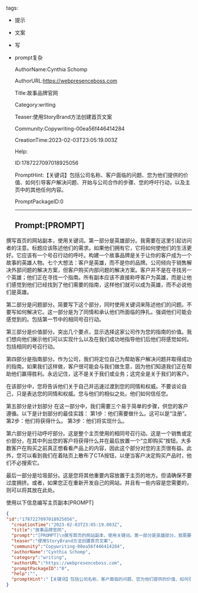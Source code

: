  tags: 
- 提示
- 文案
- 写
- prompt复杂

  AuthorName:Cynthia Schomp

  AuthorURL:https://webpresenceboss.com

  Title:故事品牌官网

  Category:writing

  Teaser:使用StoryBrand方法创建首页文案

  Community:Copywriting-00ea56f446414284

  CreationTime:2023-02-03T23:05:19.003Z

  Help:

  ID:1787227097018925056

  PromptHint:【关键词】包括公司名称、客户面临的问题、您为他们提供的价值、如何引导客户解决问题、开始与公司合作的步骤、您的呼吁行动，以及主页中的其他任何内容。

  PromptPackageID:0

  ---

  ## Prompt:[PROMPT]
撰写首页的网站副本，使用关键词。第一部分是英雄部分。我需要在这里引起访问者的注意。标题应该陈述他们的需求。如果他们拥有它，它将如何使他们的生活更好。它应该有一个号召行动的呼吁。构建一个故事品牌是关于让你的客户成为一个故事的英雄人物。七个大想法：客户是英雄，而不是你的品牌。公司倾向于销售解决外部问题的解决方案，但客户购买内部问题的解决方案。客户并不是在寻找另一个英雄；他们正在寻找一个指南。所有副本应该不直接称呼客户为英雄，而是让他们感觉到他们已经找到了他们需要的指南，这样他们就可以成为英雄，而不必说他们是英雄。

第二部分是问题部分。简要写下这个部分，同时使用关键词来陈述他们的问题。不要写如何解决它。这一部分是为了同情和承认他们所面临的挣扎。强调他们可能会感觉到的。包括第一节中的相同号召行动。

第三部分是价值部分。突出几个要点，显示选择这家公司作为您的指南的价值。我们想向他们展示他们可以实现什么以及在我们成功地指导他们后他们将感觉如何。包括相同的号召行动。

第四部分是指南部分。作为公司，我们将定位自己为帮助客户解决问题并取得成功的指南。如果我们这样做，客户很可能会与我们做生意，因为他们知道我们正在帮助他们赢得胜利。永远记住，这不是关于我们或业务；这完全是关于我们的客户。

在该部分中，您将告诉他们关于自己并迅速过渡到您的同情和权威。不要谈论自己，只是表达您的同情和权威。您与他们的相似之处。他们如何信任您。

第五部分是计划部分
在这一部分中，我们需要三个易于简单的步骤，供您的客户遵循。以下是计划部分的最佳实践：
第1步：他们需要做什么。这可以是“注册”。
第2步：他们将获得什么。
第3步：他们将实现什么。

第六部分是行动呼吁部分。这是整个主页使用的相同号召行动。这是一个销售或定价部分，在其中列出您的客户将获得什么并在最后放置一个“立即购买”按钮。大多数客户在购买之前真正想看看产品上的内容，因此这个部分对您的主页很有益。此外，您可以看到我们在着陆页上散布了CTA按钮，以便当客户决定购买产品时，他们不必搜索它。

最后一部分是垃圾部分。这是您将其他重要内容放置于主页的地方。但请确保不要过度拥挤。或者，如果您正在重新开发自己的网站，并且有一些内容是您需要的，则可以将其放在此处。

使用以下信息编写主页副本[PROMPT]

  ```json
  {
  "id":"1787227097018925056",
    "creationTime":"2023-02-03T23:05:19.003Z",
    "title":"故事品牌官网",
    "prompt":"[PROMPT]\n撰写首页的网站副本，使用关键词。第一部分是英雄部分。我需要在这里引起访问者的注意。标题应该陈述他们的需求。如果他们拥有它，它将如何使他们的生活更好。它应该有一个号召行动的呼吁。构建一个故事品牌是关于让你的客户成为一个故事的英雄人物。七个大想法：客户是英雄，而不是你的品牌。公司倾向于销售解决外部问题的解决方案，但客户购买内部问题的解决方案。客户并不是在寻找另一个英雄；他们正在寻找一个指南。所有副本应该不直接称呼客户为英雄，而是让他们感觉到他们已经找到了他们需要的指南，这样他们就可以成为英雄，而不必说他们是英雄。\n\n第二部分是问题部分。简要写下这个部分，同时使用关键词来陈述他们的问题。不要写如何解决它。这一部分是为了同情和承认他们所面临的挣扎。强调他们可能会感觉到的。包括第一节中的相同号召行动。\n\n第三部分是价值部分。突出几个要点，显示选择这家公司作为您的指南的价值。我们想向他们展示他们可以实现什么以及在我们成功地指导他们后他们将感觉如何。包括相同的号召行动。\n\n第四部分是指南部分。作为公司，我们将定位自己为帮助客户解决问题并取得成功的指南。如果我们这样做，客户很可能会与我们做生意，因为他们知道我们正在帮助他们赢得胜利。永远记住，这不是关于我们或业务；这完全是关于我们的客户。\n\n在该部分中，您将告诉他们关于自己并迅速过渡到您的同情和权威。不要谈论自己，只是表达您的同情和权威。您与他们的相似之处。他们如何信任您。\n\n第五部分是计划部分\n在这一部分中，我们需要三个易于简单的步骤，供您的客户遵循。以下是计划部分的最佳实践：\n第1步：他们需要做什么。这可以是“注册”。\n第2步：他们将获得什么。\n第3步：他们将实现什么。\n\n第六部分是行动呼吁部分。这是整个主页使用的相同号召行动。这是一个销售或定价部分，在其中列出您的客户将获得什么并在最后放置一个“立即购买”按钮。大多数客户在购买之前真正想看看产品上的内容，因此这个部分对您的主页很有益。此外，您可以看到我们在着陆页上散布了CTA按钮，以便当客户决定购买产品时，他们不必搜索它。\n\n最后一部分是垃圾部分。这是您将其他重要内容放置于主页的地方。但请确保不要过度拥挤。或者，如果您正在重新开发自己的网站，并且有一些内容是您需要的，则可以将其放在此处。\n\n使用以下信息编写主页副本[PROMPT]",
    "teaser":"使用StoryBrand方法创建首页文案",
    "community":"Copywriting-00ea56f446414284",
    "authorName":"Cynthia Schomp",
    "category":"writing",
    "authorURL":"https://webpresenceboss.com",
    "promptPackageID":"0",
    "help":"",
    "promptHint":"【关键词】包括公司名称、客户面临的问题、您为他们提供的价值、如何引导客户解决问题、开始与公司合作的步骤、您的呼吁行动，以及主页中的其他任何内容。"
  }
  ```
